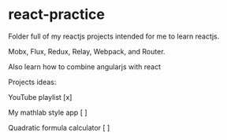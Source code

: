 
# react-practice

Folder full of my reactjs projects intended for me to learn reactjs.

Mobx, Flux, Redux, Relay, Webpack, and Router.

Also learn how to combine angularjs with react

Projects ideas: 

YouTube playlist [x]

My mathlab style app [ ]

Quadratic formula calculator [ ] 

